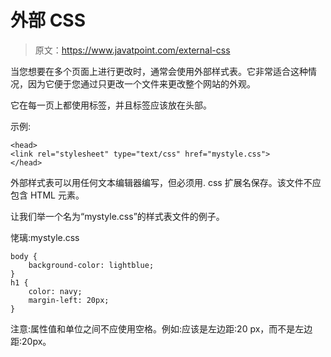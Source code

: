 # 外部 CSS

> 原文：<https://www.javatpoint.com/external-css>

当您想要在多个页面上进行更改时，通常会使用外部样式表。它非常适合这种情况，因为它便于您通过只更改一个文件来更改整个网站的外观。

它在每一页上都使用<link>标签，并且<link>标签应该放在头部。

示例:

```
<head>
<link rel="stylesheet" type="text/css" href="mystyle.css">
</head>

```

外部样式表可以用任何文本编辑器编写，但必须用. css 扩展名保存。该文件不应包含 HTML 元素。

让我们举一个名为“mystyle.css”的样式表文件的例子。

恅璃:mystyle.css

```
body {
    background-color: lightblue;
}
h1 {
    color: navy;
    margin-left: 20px;
} 

```

注意:属性值和单位之间不应使用空格。例如:应该是左边距:20 px，而不是左边距:20px。